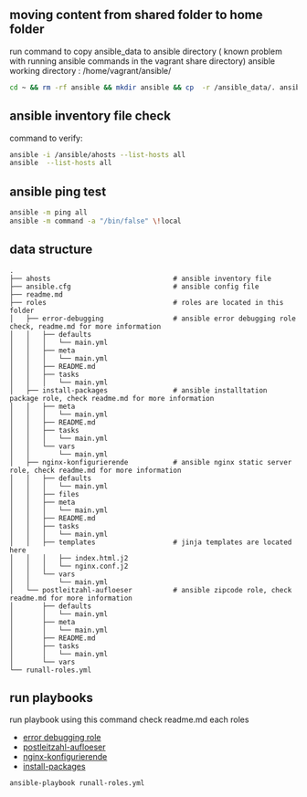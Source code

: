 ## moving content from shared folder to home folder

run command to copy ansible_data to ansible directory ( known problem with running ansible commands in the vagrant share directory)
ansible working directory :  /home/vagrant/ansible/

```sh
cd ~ && rm -rf ansible && mkdir ansible && cp  -r /ansible_data/. ansible && cd ansible

```

## ansible inventory file check

command to verify: 
```sh
ansible -i /ansible/ahosts --list-hosts all
ansible  --list-hosts all

```
## ansible ping test

```sh
ansible -m ping all
ansible -m command -a "/bin/false" \!local

```

## data structure

```tree
.
├── ahosts                              # ansible inventory file
├── ansible.cfg                         # ansible config file
├── readme.md
├── roles                               # roles are located in this folder
│   ├── error-debugging                 # ansible error debugging role check, readme.md for more information
│   │   ├── defaults
│   │   │   └── main.yml                
│   │   ├── meta
│   │   │   └── main.yml
│   │   ├── README.md
│   │   ├── tasks
│   │   │   └── main.yml
│   ├── install-packages                # ansible installtation package role, check readme.md for more information
│   │   ├── meta
│   │   │   └── main.yml
│   │   ├── README.md
│   │   ├── tasks
│   │   │   └── main.yml
│   │   └── vars
│   │       └── main.yml
│   ├── nginx-konfigurierende           # ansible nginx static server role, check readme.md for more information
│   │   ├── defaults
│   │   │   └── main.yml
│   │   ├── files
│   │   ├── meta
│   │   │   └── main.yml
│   │   ├── README.md
│   │   ├── tasks
│   │   │   └── main.yml
│   │   ├── templates                   # jinja templates are located here
│   │   │   ├── index.html.j2           
│   │   │   └── nginx.conf.j2
│   │   └── vars
│   │       └── main.yml
│   └── postleitzahl-aufloeser          # ansible zipcode role, check readme.md for more information
│       ├── defaults
│       │   └── main.yml
│       ├── meta
│       │   └── main.yml
│       ├── README.md
│       ├── tasks
│       │   └── main.yml
│       └── vars
└── runall-roles.yml
```

## run playbooks

run playbook using this command check readme.md each roles

* [error debugging role](roles/error-debugging/README.md)
* [postleitzahl-aufloeser](roles/postleitzahl-aufloeser/README.md)
* [nginx-konfigurierende](roles/nginx-konfigurierende/README.md)
* [install-packages](roles/install-packages/README.md)


```sh
ansible-playbook runall-roles.yml 
```
